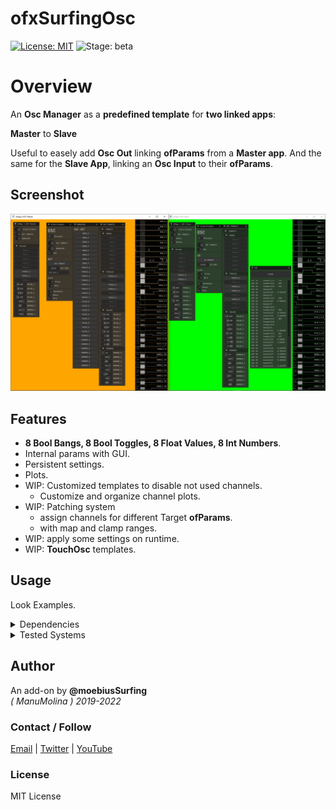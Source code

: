 ofxSurfingOsc
=============
[![License: MIT](https://img.shields.io/badge/License-MIT-yellow.svg)](https://opensource.org/licenses/MIT)
![Stage: beta](https://img.shields.io/badge/-alpha-red)

# Overview
An **Osc Manager** as a **predefined template** for **two linked apps**: 

**Master** to **Slave**

Useful to easely add **Osc Out** linking **ofParams** from a **Master app**.
And the same for the **Slave App**, linking an **Osc Input** to their **ofParams**.

## Screenshot
![](Examples-ImGui/Capture.PNG)

## Features
- **8 Bool Bangs, 8 Bool Toggles, 8 Float Values, 8 Int Numbers**.
- Internal params with GUI.
- Persistent settings.
- Plots.
- WIP: Customized templates to disable not used channels.
  - Customize and organize channel plots.
- WIP: Patching system 
  - assign channels for different Target **ofParams**. 
  - with map and clamp ranges.
- WIP: apply some settings on runtime.
- WIP: **TouchOsc** templates.

## Usage
Look Examples.

<details>
  <summary>Dependencies</summary>
  <p>

- ofxOsc
- ofxPubSubOsc
- ofxHistoryPlot / Fork
- ofxSurfingBox
- ofxSurfingHelpers
- ofxGui / oF Core
- ofxWindowApp / Only for the example

**OPTIONAL**:
- ofxSurfingImGui
- ofxImGui / Develop branch

*Thanks a lot to all these ofxAddons coders. Look into each folder for authoring credits, original forks, and license info.*  
 </p>
</details>

<details>
  <summary>Tested Systems</summary>
  <p>

  - **Windows 10** / **VS 2022** / **OF ~0.11**
  </p>
</details>

## Author
An add-on by **@moebiusSurfing**  
*( ManuMolina ) 2019-2022*  

### Contact / Follow
<p>
<a href="mailto:moebiussurfing@gmail.com" target="_blank">Email</a> |
<a href="https://twitter.com/moebiusSurfing/" rel="nofollow">Twitter</a> | 
<a href="https://www.youtube.com/moebiusSurfing" rel="nofollow">YouTube</a> 
</p>

### License
MIT License